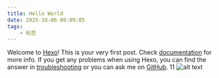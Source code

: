 ```yaml
---
title: Hello World
date: 2025-10-06 00:09:05
tags: 
    - 标签
---
```

Welcome to [Hexo](https://hexo.io/)! This is your very first post. Check [documentation](https://hexo.io/docs/) for more info. If you get any problems when using Hexo, you can find the answer in [troubleshooting](https://hexo.io/docs/troubleshooting.html) or you can ask me on [GitHub](https://github.com/hexojs/hexo/issues).
11
![alt text](../upload/hello-world/1759733397133.png)
